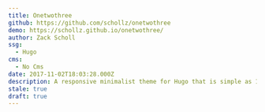 ```yaml
---
title: Onetwothree
github: https://github.com/schollz/onetwothree
demo: https://schollz.github.io/onetwothree/
author: Zack Scholl
ssg:
  - Hugo
cms:
  - No Cms
date: 2017-11-02T18:03:28.000Z
description: A responsive minimalist theme for Hugo that is simple as 1, 2, 3
stale: true
draft: true
---
```

